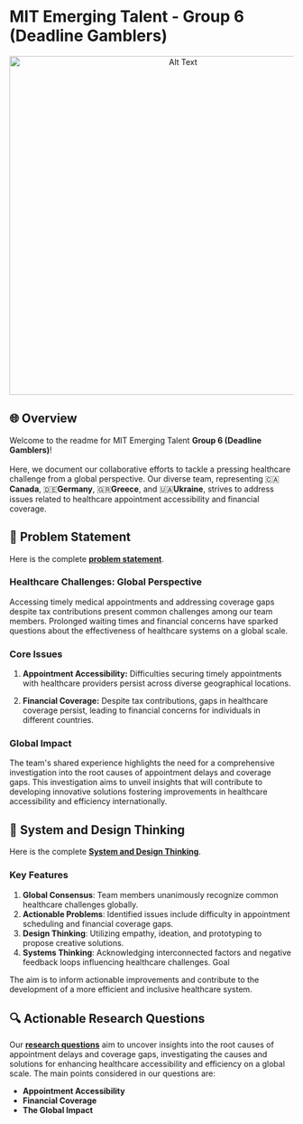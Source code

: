 # MIT Emerging Talent - Group 6 (Deadline Gamblers)

<p align="center">
  <img src="https://media.giphy.com/media/v1.Y2lkPTc5MGI3NjExenVqYW1pOXhhcmthMmwxZmcwOTBoamJ3cDRwYWloczlpa2ZvbTFkciZlcD12MV9pbnRlcm5hbF9naWZfYnlfaWQmY3Q9Zw/ZgXcPI6dhWBIEkWSU1/source.gif" alt="Alt Text" width="600" />
</p>

## 🌐 Overview

Welcome to the readme for MIT Emerging Talent **Group 6 (Deadline Gamblers)**! <br> <br>
Here, we document our collaborative efforts to tackle a pressing healthcare challenge from a global perspective.
Our diverse team, representing 🇨🇦**Canada**, 🇩🇪**Germany**, 🇬🇷**Greece**, and 🇺🇦**Ukraine**, strives to address issues related to healthcare appointment accessibility and financial coverage.

## 🚀 Problem Statement
Here is the complete [**problem statement**](https://github.com/MIT-Emerging-Talent/2024-group-06-cdsp/blob/main/problem_identification/problem_statement.md).

### Healthcare Challenges: Global Perspective

Accessing timely medical appointments and addressing coverage gaps despite tax contributions present common challenges among our team members. Prolonged waiting times and financial concerns have sparked questions about the effectiveness of healthcare systems on a global scale.

### Core Issues

1. **Appointment Accessibility:** Difficulties securing timely appointments with healthcare providers persist across diverse geographical locations.
   
2. **Financial Coverage:** Despite tax contributions, gaps in healthcare coverage persist, leading to financial concerns for individuals in different countries.

### Global Impact

The team's shared experience highlights the need for a comprehensive investigation into the root causes of appointment delays and coverage gaps. This investigation aims to unveil insights that will contribute to developing innovative solutions fostering improvements in healthcare accessibility and efficiency internationally.
## 🔄 System and Design Thinking
Here is the complete [**System and Design Thinking**](https://github.com/MIT-Emerging-Talent/2024-group-06-cdsp/blob/main/problem_identification/system_design_thinking.md).
### Key Features

1. **Global Consensus**: 
Team members unanimously recognize common healthcare challenges globally.
2. **Actionable Problems**: Identified issues include difficulty in appointment scheduling and financial coverage gaps.
3. **Design Thinking**: Utilizing empathy, ideation, and prototyping to propose creative solutions.
4. **Systems Thinking**: Acknowledging interconnected factors and negative feedback loops influencing healthcare challenges.
Goal

The aim is to inform actionable improvements and contribute to the development of a more efficient and inclusive healthcare system.
## 🔍 Actionable Research Questions


Our [**research questions**](https://github.com/MIT-Emerging-Talent/2024-group-06-cdsp/blob/main/problem_identification/actionable_questions.md) aim to uncover insights into the root causes of appointment delays and coverage gaps, investigating the causes and solutions for enhancing healthcare accessibility and efficiency on a global scale.
The main points considered in our questions are:
- **Appointment Accessibility**
- **Financial Coverage**
- **The Global Impact**
